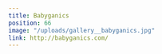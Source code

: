 ```yaml
---
title: Babyganics
position: 66
image: "/uploads/gallery__babyganics.jpg"
link: http://babyganics.com/
---
```



